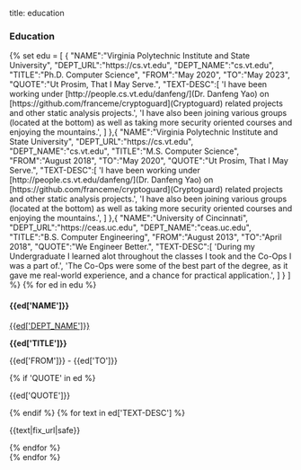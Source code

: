 title: education

### Education

<p>
    {%
        set edu = [
            {
                "NAME":"Virginia Polytechnic Institute and State University",
                "DEPT_URL":"https://cs.vt.edu",
                "DEPT_NAME":"cs.vt.edu",
                "TITLE":"Ph.D. Computer Science",
                "FROM":"May 2020",
                "TO":"May 2023",
                "QUOTE":"Ut Prosim, That I May Serve.",
                "TEXT-DESC":[
                    'I have been working under [http://people.cs.vt.edu/danfeng/](Dr. Danfeng Yao) on [https://github.com/franceme/cryptoguard](Cryptoguard) related projects and other static analysis projects.',
                    'I have also been joining various groups (located at the bottom) as well as taking more security oriented courses and enjoying the mountains.',
                ]
            },{
                "NAME":"Virginia Polytechnic Institute and State University",
                "DEPT_URL":"https://cs.vt.edu",
                "DEPT_NAME":"cs.vt.edu",
                "TITLE":"M.S. Computer Science",
                "FROM":"August 2018",
                "TO":"May 2020",
                "QUOTE":"Ut Prosim, That I May Serve.",
                "TEXT-DESC":[
                    'I have been working under [http://people.cs.vt.edu/danfeng/](Dr. Danfeng Yao) on [https://github.com/franceme/cryptoguard](Cryptoguard) related projects and other static analysis projects.',
                    'I have also been joining various groups (located at the bottom) as well as taking more security oriented courses and enjoying the mountains.',
                ]
            },{
                "NAME":"University of Cincinnati",
                "DEPT_URL":"https://ceas.uc.edu",
                "DEPT_NAME":"ceas.uc.edu",
                "TITLE":"B.S. Computer Engineering",
                "FROM":"August 2013",
                "TO":"April 2018",
                "QUOTE":"We Engineer Better.",
                "TEXT-DESC":[
                    'During my Undergraduate I learned alot throughout the classes I took and the Co-Ops I was a part of.',
                    'The Co-Ops were some of the best part of the degree, as it gave me real-world experience, and a chance for practical application.',
                ]
            }
        ]
    %}
    {% for ed in edu %}
    <div class="container education-container">
        <div class="row clearfix layout layout-left">
            <div class="col-xs-12 col-sm-4 col-md-3 col-print-12 details">
                <h4>{{ed['NAME']}}</h4>
                <a href="{{ed['DEPT_URL']}}" target="_blank" class="link">{{ed['DEPT_NAME']}}</a>
                <p><b>{{ed['TITLE']}}</b></p>
                <p>{{ed['FROM']}} - {{ed['TO']}}</p>
                <p class="no-print">
                </p>
            </div>
            <div class="col-xs-12 col-sm-8 col-md-9 col-print-12">
                {% if 'QUOTE' in ed %}
                <p class="quote">{{ed['QUOTE']}}</p>
                {% endif %}
                {% for text in ed['TEXT-DESC'] %}
                    <p>{{text|fix_url|safe}}</p>
                {% endfor %}
            </div>
        </div>
    {% endfor %}
</p>
